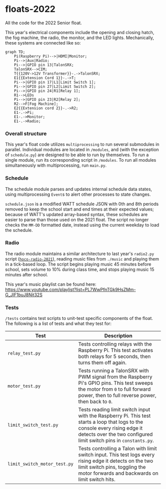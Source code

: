 # floats-2022
All the code for the 2022 Senior float. 

This year's electrical components include the opening and closing hatch, the fog machine, the radio, the monitor, and the 
LED lights. Mechanically, these systems are connected like so:
```mermaid
graph TD;
    Pi(Raspberry Pi)-->|HDMI|Monitor;
    Pi-->|Aux|Radio;
    Pi-->|GPIO pin 13|TalonSRX;
    TalonSRX-->CIM;
    T{{120V->12V Transformer}}-.->TalonSRX;
    E1{{Extension Cord 1}}-.->T;
    Pi-->|GPIO pin 17|L1[Limit Switch 1];
    Pi-->|GPIO pin 27|L2[Limit Switch 2];
    Pi-->|GPIO pin 24|R1[Relay 1];
    R1-->LEDs
    Pi-->|GPIO pin 23|R2[Relay 2];
    R2-->F[Fog Machine];
    E2{{Extension cord 2}}-.->R2;
    E1-.->Pi;
    E1-.->Monitor;
    E1-.->Radio;
```

### Overall structure
This year's float code utilizes `multiprocessing` to run several submodules in parallel. Individual modules are located in `/modules`,
and (with the exception of `schedule.py`) are designed to be able to run by themselves. To run a single module, run its
corresponding script in `/modules`. To run all modules simultaneously with multiprocessing, run `main.py`.

### Schedule
The schedule module parses and updates internal schedule data states, using multiprocessing `Event`s to alert other
processes to state changes.

`schedule.json` is a modified WATT schedule JSON with 0th and 8th periods removed to keep the school start and end times 
at their expected values; because of WATT's updated array-based syntax, these schedules are easier to parse than those 
used on the 2021 float. The script no longer checks the `MM-DD` formatted date, instead using the current weekday to load 
the schedule.

### Radio
The radio module maintains a similar architecture to last year's `radio2.py` script ([`hoco-radio-2021`](https://github.com/ky28059/hoco-radio-2021)),
reading music files from `./music` and playing them in a tick-based loop. The script begins playing music 45 minutes 
before school, sets volume to 10% during class time, and stops playing music 15 minutes after school.

This year's music playlist can be found here: https://www.youtube.com/playlist?list=PL7WwPfnTGk9HsZMm-G_JlF1buJ8Nit32S

<!-- ### Hatch -->

### Tests
`/tests` contains test scripts to unit-test specific components of the float. The following is a list of tests and what
they test for:

| Test                         | Description                                                                                                                                                                                        |
|------------------------------|----------------------------------------------------------------------------------------------------------------------------------------------------------------------------------------------------|
| `relay_test.py`              | Tests controlling relays with the Raspberry Pi. This test activates both relays for 5 seconds, then turns them off again. <!-- wording -->                                                         |
| `motor_test.py`              | Tests running a TalonSRX with PWM signal from the Raspberry Pi's GPIO pins. This test sweeps the motor from `0` to full forward power, then to full reverse power, then back to `0`.               |
| `limit_switch_test.py`       | Tests reading limit switch input with the Raspberry Pi. This test starts a loop that logs to the console every rising edge it detects over the two configured limit switch pins in `constants.py`. |
| `limit_switch_motor_test.py` | Tests controlling a Talon with limit switch input. This test logs every rising edge it detects on the two limit switch pins, toggling the motor forwards and backwards on limit switch hits.       |
